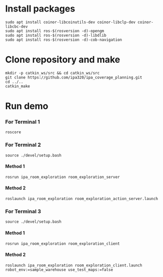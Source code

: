 # Install packages
```
sudo apt install coinor-libcoinutils-dev coinor-libclp-dev coinor-libcbc-dev
sudo apt install ros-$(rosversion -d)-opengm
sudo apt install ros-$(rosversion -d)-libdlib
sudo apt install ros-$(rosversion -d)-cob-navigation
```

# Clone repository and make 
```
mkdir -p catkin_ws/src && cd catkin_ws/src
git clone https://github.com/ipa320/ipa_coverage_planning.git
cd ../..
catkin_make
```

# Run demo

### For Terminal 1
```
roscore
```
### For Terminal 2

```
source ./devel/setup.bash
```

#### Method 1
```
rosrun ipa_room_exploration room_exploration_server
```
#### Method 2
```
roslaunch ipa_room_exploration room_exploration_action_server.launch
```

### For Terminal 3

```
source ./devel/setup.bash
```

#### Method 1
```
rosrun ipa_room_exploration room_exploration_client
```

#### Method 2
```
roslaunch ipa_room_exploration room_exploration_client.launch robot_env:=sample_warehouse use_test_maps:=false
```
